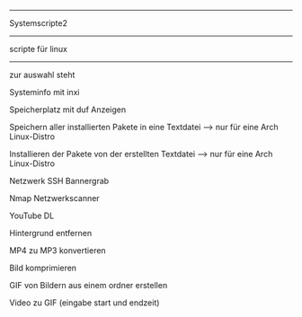 *****************
Systemscripte2
*****************										
scripte für linux
________________

zur auswahl steht 

Systeminfo mit inxi

Speicherplatz mit duf Anzeigen

Speichern aller installierten Pakete in eine Textdatei --> nur für eine Arch Linux-Distro

Installieren der Pakete von der erstellten Textdatei --> nur für eine Arch Linux-Distro

Netzwerk SSH Bannergrab

Nmap Netzwerkscanner

YouTube DL

Hintergrund entfernen

MP4 zu MP3 konvertieren

Bild komprimieren

GIF von Bildern aus einem ordner erstellen

Video zu GIF (eingabe start und endzeit)

